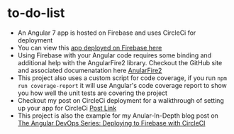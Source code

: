 # to-do-list
- An Angular 7 app is hosted on Firebase and uses CircleCi for deployment
- You can view this [app deployed on Firebase here](https://to-do-list-70328.firebaseapp.com) 
- Using Firebase with your Angular code requires some binding and additional help with the AngularFire2 library.  Checkout the GitHub site and associated documenatation here [AnularFire2](https://github.com/angular/angularfire2)
- This project also uses a custom script for code coverage, if you run `npm run coverage-report` it will use Angular's code coverage report to show you how well the unit tests are covering the project
- Checkout my post on CircleCi deployment for a walkthrough of setting up your app for CircleCi [Post Link](https://rhythmandbinary.com/2018/10/19/circle-ci/)
- This project is also the example for my Anular-In-Depth blog post on [The Angular DevOps Series: Deploying to Firebase with CircleCI](https://blog.angularindepth.com/deploying-an-angular-site-to-firebase-with-circleci-ed881cb6a2fa)
